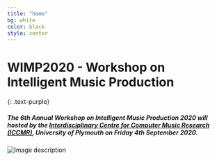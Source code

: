 ```yaml
---
title: "home"
bg: white
color: black
style: center
---
```


# WIMP2020 - Workshop on Intelligent Music Production
{: .text-purple}

##### The 6th Annual Workshop on Intelligent Music Production 2020 will hosted by the [Interdisciplinary Centre for Computer Music Research (ICCMR)](http://cmr.soc.plymouth.ac.uk/), University of Plymouth on Friday 4th September 2020.

![Image description]("WIMPLogo-2.png")

